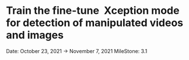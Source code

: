 # Train the fine-tune  Xception mode for detection of manipulated videos and images

Date: October 23, 2021 → November 7, 2021
MileStone: 3.1